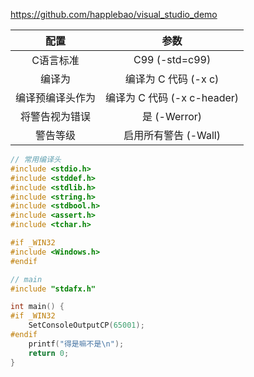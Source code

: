 https://github.com/happlebao/visual_studio_demo

|配置|参数|
|:-:|:-:|
|C语言标准|C99 (-std=c99)|
|编译为|编译为 C 代码 (-x c)|
|编译预编译头作为|编译为 C 代码 (-x c-header)|
|将警告视为错误|是 (-Werror)|
|警告等级|启用所有警告 (-Wall)|

```c
// 常用编译头
#include <stdio.h>
#include <stddef.h>
#include <stdlib.h>
#include <string.h>
#include <stdbool.h>
#include <assert.h>
#include <tchar.h>

#if _WIN32
#include <Windows.h>
#endif
```

```c
// main
#include "stdafx.h"

int main() {
#if _WIN32
	SetConsoleOutputCP(65001);
#endif
	printf("得是嘛不是\n");
    return 0;
}
```
